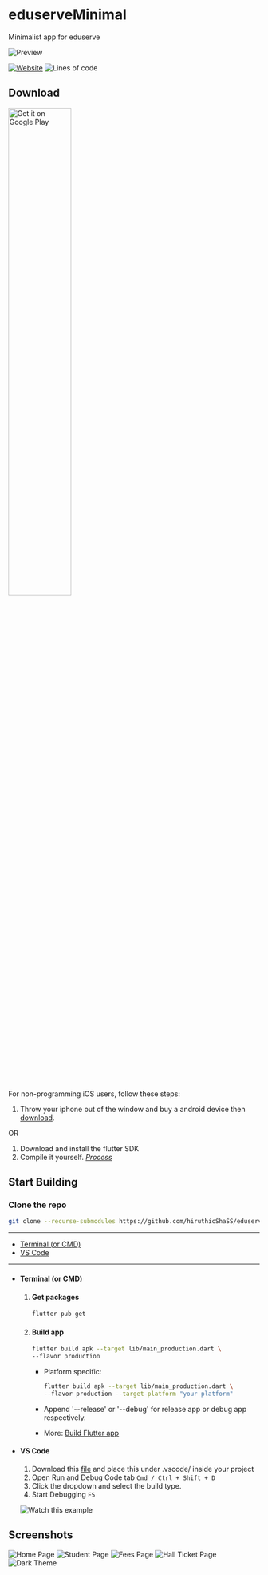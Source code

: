 # eduserveMinimal

Minimalist app for eduserve

![Preview](screenshots/preview.png)

[![Website][website-shield]][website-url]
![Lines of code](https://img.shields.io/tokei/lines/github/hiruthicShaSS/eduserveMinimal?color=916BBF&label=Lines%20of%20code&style=for-the-badge)

## Download

<a href='https://play.google.com/store/apps/details?id=com.hiruthicShaBuilds.eduserveMinimal&pcampaignid=pcampaignidMKT-Other-global-all-co-prtnr-py-PartBadge-Mar2515-1'><img alt='Get it on Google Play' src='https://play.google.com/intl/en_us/badges/static/images/badges/en_badge_web_generic.png' width=50%></a>

For non-programming iOS users, follow these steps:

1. Throw your iphone out of the window and buy a android device then [download](#download).

OR

1. Download and install the flutter SDK
2. Compile it yourself. [_Process_](#start-building)

## Start Building

### Clone the repo

```bash
git clone --recurse-submodules https://github.com/hiruthicShaSS/eduserveMinimal.git
```

---

- [Terminal (or CMD)](#terminal-or-cmd)
- [VS Code](#vs-code)

---

- #### Terminal (or CMD)

  1. #### Get packages

      ```bash
      flutter pub get
      ```

  2. #### Build app

     ```bash
     flutter build apk --target lib/main_production.dart \
     --flavor production
     ```

     - Platform specific:

       ```bash
       flutter build apk --target lib/main_production.dart \
       --flavor production --target-platform "your platform"
       ```

     - Append '--release' or '--debug' for release app or debug app respectively.
     - More: [Build Flutter app](https://flutter.dev/docs/deployment/android)

- #### VS Code

  1. Download this [file](https://gist.github.com/hiruthicShaSS/b8398a7ebb6ead5e1b7b3a357cdafa95) and place this under .vscode/ inside your project 
  3. Open Run and Debug Code tab `Cmd / Ctrl + Shift + D`
  4. Click the dropdown and select the build type.
  5. Start Debugging `F5`

  ![Watch this example](screenshots/vs-code-example.gif)

## Screenshots

![Home Page](screenshots/screenshot1.png)
![Student Page](screenshots/screenshot2.png)
![Fees Page](screenshots/screenshot3.png)
![Hall Ticket Page](screenshots/screenshot4.png)
![Dark Theme](screenshots/screenshot5.png)

[website-url]: https://hiruthicshass.github.io/eduserveMinimal/
[website-shield]: https://img.shields.io/website?label=GitHub%20Pages&style=for-the-badge&url=https://hiruthicshass.github.io/eduserveMinimal/
